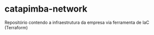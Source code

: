 # catapimba-network
Repositório contendo a infraestrutura da empresa via ferramenta de IaC (Terraform)
